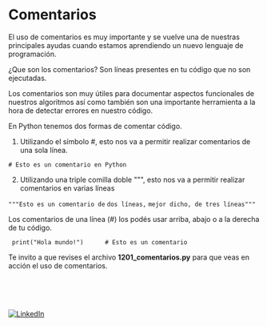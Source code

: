 # Comentarios
El uso de comentarios es muy importante y se vuelve una de nuestras principales ayudas cuando estamos aprendiendo un nuevo lenguaje de programación.

¿Que son los comentarios?
Son líneas presentes en tu código que no son ejecutadas.

Los comentarios son muy útiles para documentar aspectos funcionales de nuestros algoritmos así como también son una importante herramienta a la hora de detectar errores en nuestro código.

En Python tenemos dos formas de comentar código.

1. Utilizando el símbolo #, esto nos va a permitir realizar comentarios de una sola línea.

`# Esto es un comentario en Python`

2. Utilizando una triple comilla doble """, esto nos va a permitir realizar comentarios en varias líneas

`"""Esto es un comentario de`
`dos líneas,`
`mejor dicho, de tres líneas"""`

Los comentarios de una línea (#) los podés usar arriba, abajo o a la derecha de tu código.

` print("Hola mundo!")      # Esto es un comentario`

Te invito a que revises el archivo **1201_comentarios.py** para que veas en acción el uso de comentarios.

<br>
<br>
<br>

[![LinkedIn](https://img.shields.io/badge/LinkedIn-Martin_Ferraguti-0077B5?style=for-the-badge&logo=linkedin&logoColor=white&labelColor=101010)](https://www.linkedin.com/in/martin-ferraguti/)
